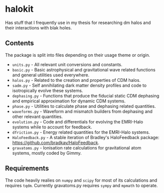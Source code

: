 # halokit

Has stuff that I frequently use in my thesis for researching dm halos and their interactions with blak holes.

## Contents

The package is split into files depending on their usage theme or origin.

* `units.py` - All relevant unit conversions and constants.
* `basic.py` - Basic astrophysical and gravitational wave related functions and general utilities used everywhere.
* `halos.py` - Related to the creation and properties of CDM halos.
* `sadm.py` - Self annihilating dark matter density profiles and code to isotropically evolve these systems.
* `dephasing.py` - Functions that produce the fiducial static CDM dephasing and empirical approximation for dynamic CDM systems.
* `phase.py` - Utilities to calculate phase and dephasing related quantities.
* `waveforms.py` - Waveform and mismatch builders from dephasing and other relevant quantities.
* `evolution.py` - Code and differentials for evolving the EMRI-Halo systems while to account for feedback.
* `dfriction.py` - Energy related quantities for the EMRI-Halo systems.
* `HaloFeedback.py` - A stable iteration of Bradley's HaloFeedback package: https://github.com/bradkav/HaloFeedback.
* `gravatoms.py` - Ionisation rate calculations for gravitational atom systems, mostly coded by Gimmy.

## Requirements

The code heavily realies on `numpy` and `scipy` for most of its calculations and requires `tqdm`.
Currently gravatoms.py requires `sympy` and `mpmath` to operate.